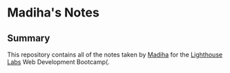 # Madiha's Notes

## Summary 

This repository contains all of the notes taken by [Madiha](https://github.com/Madiha16) for the [Lighthouse Labs](https://lighthouselabs.ca/) Web Development Bootcamp(.